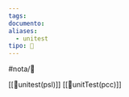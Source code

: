 ```yaml
---
tags: 
documento:
aliases:
  - unitest
tipo: 🔌
---
```


#nota/🔌

[[📑unitest(psl)]]
[[📑unitTest(pcc)]]



